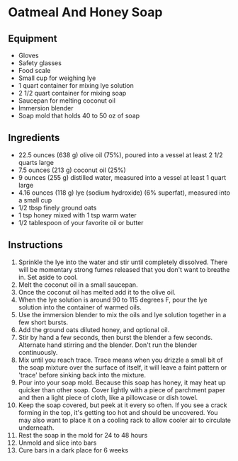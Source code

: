 # Oatmeal And Honey Soap

## Equipment

* Gloves
* Safety glasses
* Food scale
* Small cup for weighing lye
* 1 quart container for mixing lye solution
* 2 1/2 quart container for mixing soap
* Saucepan for melting coconut oil
* Immersion blender
* Soap mold that holds 40 to 50 oz of soap

## Ingredients

* 22.5 ounces (638 g) olive oil (75%), poured into a vessel at least 2 1/2 quarts large
* 7.5 ounces (213 g) coconut oil (25%)
* 9 ounces (255 g) distilled water, measured into a vessel at least 1 quart large
* 4.16 ounces (118 g) lye (sodium hydroxide) (6% superfat), measured into a small cup
* 1/2 tbsp finely ground oats
* 1 tsp honey mixed with 1 tsp warm water
* 1/2 tablespoon of your favorite oil or butter

## Instructions

1. Sprinkle the lye into the water and stir until completely dissolved. There will be momentary strong fumes released that you don't want to breathe in. Set aside to cool.
1. Melt the coconut oil in a small saucepan.
1. Once the coconut oil has melted add it to the olive oil.
1. When the lye solution is around 90 to 115 degrees F, pour the lye solution into the container of warmed oils.
1. Use the immersion blender to mix the oils and lye solution together in a few short bursts.
1. Add the ground oats diluted honey, and optional oil.
1. Stir by hand a few seconds, then burst the blender a few seconds. Alternate hand stirring and the blender. Don't run the blender continuously.
1. Mix until you reach trace. Trace means when you drizzle a small bit of the soap mixture over the surface of itself, it will leave a faint pattern or 'trace' before sinking back into the mixture.
1. Pour into your soap mold. Because this soap has honey, it may heat up quicker than other soap. Cover lightly with a piece of parchment paper and then a light piece of cloth, like a pillowcase or dish towel.
1. Keep the soap covered, but peek at it every so often. If you see a crack forming in the top, it's getting too hot and should be uncovered. You may also want to place it on a cooling rack to allow cooler air to circulate underneath.
1. Rest the soap in the mold for 24 to 48 hours
1. Unmold and slice into bars
1. Cure bars in a dark place for 6 weeks



